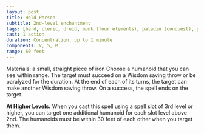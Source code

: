 ```yaml
---
layout: post
title: Hold Person
subtitle: 2nd-level enchantment
tags: [bard, cleric, druid, monk (four elements), paladin (conquest), paladin (redemption), paladin (vengeance), sorcerer, warlock, wizard, level2, enchantment]
cast: 1 action
duration: Concentration, up to 1 minute
components: V, S, M
range: 60 feet
---
```

Materials: a small, straight piece of iron
Choose a humanoid that you can see within range. The target must succeed on a Wisdom saving throw or be paralyzed for the duration. At the end of each of its turns, the target can make another Wisdom saving throw. On a success, the spell ends on the target.

**At Higher Levels.** When you cast this spell using a spell slot of 3rd level or higher, you can target one additional humanoid for each slot level above 2nd. The humanoids must be within 30 feet of each other when you target them.